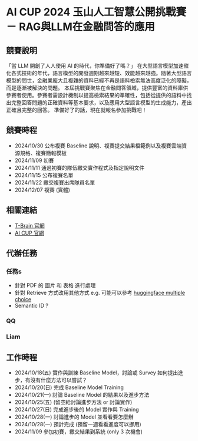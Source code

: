 # AI CUP 2024 玉山人工智慧公開挑戰賽 － RAG與LLM在金融問答的應用

## 競賽說明
「當 LLM 開創了人人使用 AI 的時代，你準備好了嗎？」
在大型語言模型加速催化各式技術的年代，語言模型的開發週期越來越短、效能越來越強。隨著大型語言模型的問世，金融業龐大且複雜的資料已經不再是語料檢索無法高度泛化的障礙，而是逐漸被解決的問題。
本屆挑戰賽聚焦在金融問答領域，提供豐富的資料庫供參賽者使用。參賽者需設計機制以提高檢索結果的準確性，包括從提供的語料中找出完整回答問題的正確資料等基本要求，以及應用大型語言模型的生成能力，產出正確且完整的回答。
準備好了的話，現在就報名參加挑戰吧！

## 競賽時程
- 2024/10/30 公布複賽 Baseline 說明、複賽提交結果檔範例以及複賽雲端資源規格、複賽簡報模板
- 2024/11/09 初賽 
- 2024/11/11 通過初賽的隊伍繳交實作程式及指定說明文件
- 2024/11/15 公布複賽名單
- 2024/11/22 繳交複賽出席隊員名單
- 2024/12/07 複賽 (實體)

## 相關連結
- [T-Brain 官網](https://tbrain.trendmicro.com.tw/Competitions/Details/37)
- [AI CUP 官網](https://www.aicup.tw/ai-cup-2024-competition)

## 代辦任務
### 任務s
- 針對 PDF 的 圖片 和 表格 進行處理   
- 針對 Retrieve 方式改用其他方式 e.g. 可能可以參考 [huggingface multiple choice](https://github.com/huggingface/transformers/blob/main/examples/pytorch/multiple-choice/run_swag_no_trainer.py)
- Semantic ID ? 

### QQ

### Liam


## 工作時程
- 2024/10/18(五) 實作與訓練 Baseline Model，討論或 Survey 如何提出進步，有沒有什麼方法可以嘗試？
- 2024/10/20(日) 完成 Baseline Model Training
- 2024/10/21(一) 討論 Baseline Model 的結果以及進步方法
- 2024/10/25(五) (留空給討論進步方法 or 討論實作)
- 2024/10/27(日) 完成進步後的 Model 實作與 Training
- 2024/10/28(一) 討論進步的 Model 並看看要怎麼辦
- 2024/10/28(一) 預計完成 (預留一週看看進度可以挪用)
- 2024/11/09 參加初賽，繳交結果到系統 (only 3 次機會)
